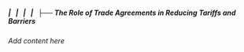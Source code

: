 ##### |   |   |   |   ├── The Role of Trade Agreements in Reducing Tariffs and Barriers

*Add content here*